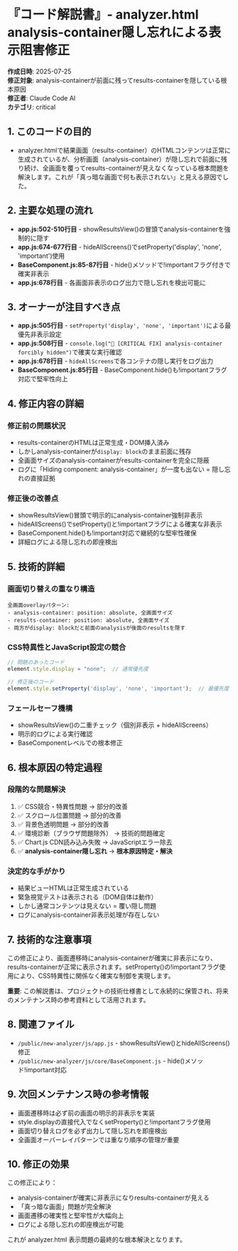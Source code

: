 # 『コード解説書』- analyzer.html analysis-container隠し忘れによる表示阻害修正

**作成日時**: 2025-07-25  
**修正対象**: analysis-containerが前面に残ってresults-containerを隠している根本原因  
**修正者**: Claude Code AI  
**カテゴリ**: critical

## 1. このコードの目的

* analyzer.htmlで結果画面（results-container）のHTMLコンテンツは正常に生成されているが、分析画面（analysis-container）が隠し忘れで前面に残り続け、全画面を覆ってresults-containerが見えなくなっている根本問題を解決します。これが「真っ暗な画面で何も表示されない」と見える原因でした。

## 2. 主要な処理の流れ

* **app.js:502-510行目** - showResultsView()の冒頭でanalysis-containerを強制的に隠す
* **app.js:674-677行目** - hideAllScreens()でsetProperty('display', 'none', 'important')使用
* **BaseComponent.js:85-87行目** - hide()メソッドで!importantフラグ付きで確実非表示
* **app.js:678行目** - 各画面非表示のログ出力で隠し忘れを検出可能に

## 3. オーナーが注目すべき点

* **app.js:505行目** - `setProperty('display', 'none', 'important')`による最優先非表示設定
* **app.js:508行目** - `console.log("🔧 [CRITICAL FIX] analysis-container forcibly hidden")`で確実な実行確認
* **app.js:678行目** - `hideAllScreens`で各コンテナの隠し実行をログ出力
* **BaseComponent.js:85行目** - BaseComponent.hide()も!importantフラグ対応で堅牢性向上

## 4. 修正内容の詳細

### 修正前の問題状況
- results-containerのHTMLは正常生成・DOM挿入済み
- しかしanalysis-containerが`display: block`のまま前面に残存
- 全画面サイズのanalysis-containerがresults-containerを完全に隠蔽
- ログに「Hiding component: analysis-container」が一度も出ない = 隠し忘れの直接証拠

### 修正後の改善点
- showResultsView()冒頭で明示的にanalysis-container強制非表示
- hideAllScreens()でsetProperty()と!importantフラグによる確実な非表示
- BaseComponent.hide()も!important対応で継続的な堅牢性確保
- 詳細ログによる隠し忘れの即座検出

## 5. 技術的詳細

### 画面切り替えの重なり構造
```
全画面overlayパターン:
- analysis-container: position: absolute, 全画面サイズ
- results-container: position: absolute, 全画面サイズ
- 両方がdisplay: blockだと前面のanalysisが後面のresultsを隠す
```

### CSS特異性とJavaScript設定の競合
```javascript
// 問題のあったコード
element.style.display = "none";  // 通常優先度

// 修正後のコード  
element.style.setProperty('display', 'none', 'important');  // 最優先度
```

### フェールセーフ機構
- showResultsView()の二重チェック（個別非表示 + hideAllScreens）
- 明示的ログによる実行確認
- BaseComponentレベルでの根本修正

## 6. 根本原因の特定過程

### 段階的な問題解決
1. ✅ CSS競合・特異性問題 → 部分的改善
2. ✅ スクロール位置問題 → 部分的改善  
3. ✅ 背景色透明問題 → 部分的改善
4. ✅ 環境診断（ブラウザ問題除外） → 技術的問題確定
5. ✅ Chart.js CDN読み込み失敗 → JavaScriptエラー除去
6. ✅ **analysis-container隠し忘れ** → **根本原因特定・解決**

### 決定的な手がかり
- 結果ビューHTMLは正常生成されている
- 緊急視覚テストは表示される（DOM自体は動作）
- しかし通常コンテンツは見えない = 覆い隠し問題
- ログにanalysis-container非表示処理が存在しない

## 7. 技術的な注意事項

この修正により、画面遷移時にanalysis-containerが確実に非表示になり、results-containerが正常に表示されます。setProperty()の!importantフラグ使用により、CSS特異性に関係なく確実な制御を実現します。

**重要**: この解説書は、プロジェクトの技術仕様書として永続的に保管され、将来のメンテナンス時の参考資料として活用されます。

## 8. 関連ファイル

- `/public/new-analyzer/js/app.js` - showResultsView()とhideAllScreens()修正
- `/public/new-analyzer/js/core/BaseComponent.js` - hide()メソッド!important対応

## 9. 次回メンテナンス時の参考情報

- 画面遷移時は必ず前の画面の明示的非表示を実装
- style.displayの直接代入でなくsetProperty()と!importantフラグ使用
- 画面切り替えログを必ず出力して隠し忘れを即座検出
- 全画面オーバーレイパターンでは重なり順序の管理が重要

## 10. 修正の効果

この修正により：
- analysis-containerが確実に非表示になりresults-containerが見える
- 「真っ暗な画面」問題が完全解決
- 画面遷移の確実性と堅牢性が大幅向上
- ログによる隠し忘れの即座検出が可能

これが analyzer.html 表示問題の最終的な根本解決となります。